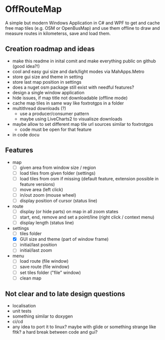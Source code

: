 # OffRouteMap

A simple but modern Windows Application in C# and WPF to get and cache free
map tiles (e.g. OSM or OpenBusMap) and use them offline to draw and measure routes
in kilometerss, save and load them.

## Creation roadmap and ideas

- make this readme in inital comit and make everything public on github (good idea?!)
- cool and easy gui size and dark/light modes via MahApps.Metro
- store gui size and theme in setting
- store last map position in settings
- does a nuget osm package still exist with needful features?
- design a single window application
- hide issues, if map title not downloadable (offline mode)
- cache map tiles in same way like foxtrotgps in a folder
- multithread downloads (?)
  - use a producer/consumer pattern 
  - maybe using LiveCharts2 to visualisze downloads
- maybe allow to set different map tile url sources similar to foxtrotgps
  - code must be open for that feature
- in code docu 

## Features

- map
  - [ ] given area from window size / region
  - [ ] load tiles from given folder (settings)
  - [ ] load tiles from osm if missing (default feature, extension possible in feature versions)
  - [ ] move area (left click)
  - [ ] in/out zoom (mouse wheel)
  - [ ] display position of cursor (status line)
- route
  - [ ] display (or hide parts) on map in all zoom states
  - [ ] start, end, remove and set a point/line (right click / context menu)
  - [ ] display length (status line)
- settings
  - [ ] tiles folder
  - [x] GUI size and theme (part of window frame)
  - [ ] initial/last position
  - [ ] initial/last zoom
- menu
  - [ ] load route (file window)
  - [ ] save route (file window)
  - [ ] set tiles folder ("file" window)
  - [ ] clean map

## Not clear and to late design questions

- localisation
- unit tests
- something similar to doxygen
- ci/cd
- any idea to port it to linux? maybe with glide or something strange like fltk? a hard break between code and gui?

